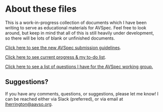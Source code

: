 # About these files

This is a work-in-progress collection of documents which I have been writing to serve as educational materials for AVSpec. Feel free to look around, but keep in mind that all of this is still heavily under development, so there will be lots of blank or unfinished documents.

[Click here to see the new AVSpec submission guidelines](guidelines.md).

[Click here to see current progress & my to-do list](TODO.md).

[Click here to see a list of questions I have for the AVSpec working group.](terminology.md)

## Suggestions?
If you have any comments, questions, or suggestions, please let me know! I can be reached either via Slack (preferred), or via email at lherrington@aavso.org.
